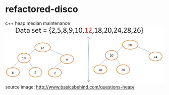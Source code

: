 # refactored-disco
c++ heap median maintenance 
![alt text](https://github.com/frogger21/refactored-disco/blob/master/Problem.jpg)
source image: http://www.basicsbehind.com/questions-heap/
